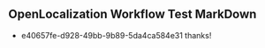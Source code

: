 ## OpenLocalization Workflow Test MarkDown
* e40657fe-d928-49bb-9b89-5da4ca584e31 thanks!

<!--HONumber=Jul16_HO3-->


